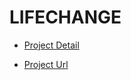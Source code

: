 # LIFECHANGE

- [Project Detail](https://www.junghomun.com/JPORTFOLIO/projects/project8)

- [Project Url](https://www.junghomun.com/LIFECHANGE)
